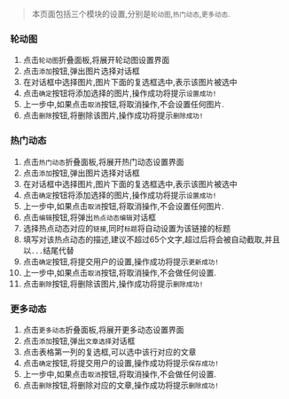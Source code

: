 > 本页面包括三个模块的设置,分别是`轮动图`,`热门动态`,`更多动态`.

### 轮动图
> 
1. 点击`轮动图`折叠面板,将展开轮动图设置界面
2. 点击`添加`按钮,弹出图片选择对话框
3. 在对话框中选择图片,图片下面的复选框选中,表示该图片被选中
4. 点击`确定`按钮将添加选择的图片,操作成功将提示`设置成功!`
5. 上一步中,如果点击`取消`按钮,将取消操作,不会设置任何图片.
6. 点击`删除`按钮,将删除该图片,操作成功将提示`删除成功!`

### 热门动态
> 
1. 点击`热门动态`折叠面板,将展开热门动态设置界面
2. 点击`添加`按钮,弹出图片选择对话框
3. 在对话框中选择图片,图片下面的复选框选中,表示该图片被选中
4. 点击`确定`按钮将添加选择的图片,操作成功将提示`设置成功!`
5. 上一步中,如果点击`取消`按钮,将取消操作,不会设置任何图片.
6. 点击`编辑`按钮,将弹出`热点动态编辑`对话框
7. 选择热点动态对应的`链接`,同时`标题`将自动设置为该链接的标题
8. 填写对该热点动态的描述,建议不超过65个文字,超过后将会被自动截取,并且以`...`结尾代替
9. 点击`确定`按钮,将提交用户的设置,操作成功将提示`更新成功!`
10. 上一步中,如果点击`取消`按钮,将取消操作,不会做任何设置.
11. 点击`删除`按钮,将删除该图片,操作成功将提示`删除成功!`

### 更多动态
> 
1. 点击`更多动态`折叠面板,将展开更多动态设置界面
2. 点击`添加`按钮,弹出`文章选择`对话框
3. 点击表格第一列的复选框,可以选中该行对应的文章
4. 点击`确定`按钮,将提交用户的设置,操作成功将提示`保存成功!`
5. 上一步中,如果点击`取消`按钮,将取消操作,不会做任何设置.
6. 点击`删除`按钮,将删除对应的文章,操作成功将提示`删除成功!`
